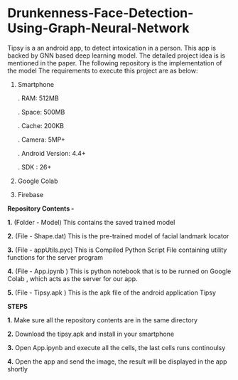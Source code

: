 # Drunkenness-Face-Detection-Using-Graph-Neural-Network

Tipsy is a an android app, to detect intoxication in a person. This app is backed by GNN based deep learning model. The detailed project idea is is mentioned in the paper. The following repository is the implementation of the model
The requirements to execute this project are as below:

1. Smartphone

	. RAM: 512MB	

	. Space: 500MB

	. Cache: 200KB

	. Camera: 5MP+

	. Android Version: 4.4+

	. SDK : 26+

2. Google Colab

3. Firebase

**Repository Contents -**

**1.**  (Folder - Model)        This contains the saved trained model

**2.**	(File   - Shape.dat)    This is the pre-trained model of facial landmark locator

**3.**  (File   - appUtils.pyc) This is Compiled Python Script File containing utility functions for the server program

**4.**  (File   - App.ipynb )   This is python notebook that is to be runned on Google Colab , which acts as the server for our app.

**5.**  (File   - Tipsy.apk )   This is the apk file of the android application Tipsy


**STEPS**


**1.**	Make sure all the repository contents are in the same directory

**2.** Download the tipsy.apk and install in your smartphone

**3.** Open App.ipynb and execute all the cells, the last cells runs continoulsy

**4.** Open the app and send the image, the result will be displayed in the app shortly